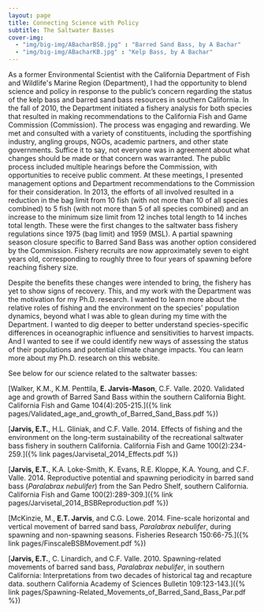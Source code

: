 ```yaml
---
layout: page
title: Connecting Science with Policy
subtitle: The Saltwater Basses
cover-img:
  - "img/big-img/ABacharBSB.jpg" : "Barred Sand Bass, by A Bachar"
  - "img/big-img/ABacharKB.jpg" : "Kelp Bass, by A Bachar"
---
```

As a former Environmental Scientist with the California Department of Fish and Wildlife's Marine Region (Department), I had the opportunity to blend science and policy in response to the public’s concern regarding the status of the kelp bass and barred sand bass resources in southern California. In the fall of 2010, the Department initiated a fishery analysis for both species that resulted in making recommendations to the California Fish and Game Commission (Commission). The process was engaging and rewarding. We met and consulted with a variety of constituents, including the sportfishing industry, angling groups, NGOs, academic partners, and other state governments. Suffice it to say, not everyone was in agreement about what changes should be made or that concern was warranted. The public process included multiple hearings before the Commission, with opportunities to receive public comment. At these meetings, I presented management options and Department recommendations to the Commission for their consideration. In 2013, the efforts of all involved resulted in a reduction in the bag limit from 10 fish (with not more than 10 of all species combined) to 5 fish (with not more than 5 of all species combined) and an increase to the minimum size limit from 12 inches total length to 14 inches total length. These were the first changes to the saltwater bass fishery regulations since 1975 (bag limit) and 1959 (MSL). A partial spawning season closure specific to Barred Sand Bass was another option considered by the Commission. Fishery recruits are now approximately seven to eight years old, corresponding to roughly three to four years of spawning before reaching fishery size. 

Despite the benefits these changes were intended to bring, the fishery has yet to show signs of recovery. This, and my work with the Department was the motivation for my Ph.D. research. I wanted to learn more about the relative roles of fishing and the environment on the species' population dynamics, beyond what I was able to glean during my time with the Department. I wanted to dig deeper to better understand species-specific differences in oceanographic influence and sensitivities to harvest impacts. And I wanted to see if we could identify new ways of assessing the status of their populations and potential climate change impacts. You can learn more about my Ph.D. research on this website.

See below for our science related to the saltwater basses:

[Walker, K.M., K.M. Penttila, **E. Jarvis-Mason**, C.F. Valle. 2020. Validated age and growth of Barred Sand Bass within the southern California Bight. California Fish and Game 104(4):205-215.]({% link pages/Validated_age_and_growth_of_Barred_Sand_Bass.pdf %})

[**Jarvis, E.T.**, H.L. Gliniak, and C.F. Valle. 2014. Effects of fishing and the environment on the long-term sustainability of the recreational saltwater bass fishery in southern California. California Fish and Game 100(2):234-259.]({% link pages/Jarvisetal_2014_Effects.pdf %})

[**Jarvis, E.T.**, K.A. Loke-Smith, K. Evans, R.E. Kloppe, K.A. Young, and C.F. Valle. 2014. Reproductive potential and spawning periodicity in barred sand bass (_Paralabrax nebulifer_) from the San Pedro Shelf, southern California. California Fish and Game 100(2):289-309.]({% link pages/Jarvisetal_2014_BSBReproduction.pdf %})

[McKinzie, M., **E.T. Jarvis**, and C.G. Lowe. 2014. Fine-scale horizontal and vertical movement of barred sand bass, _Paralabrax nebulifer_, during spawning and non-spawning seasons. Fisheries Research 150:66-75.]({% link pages/FinscaleBSBMovement.pdf %})

[**Jarvis, E.T.**, C. Linardich, and C.F. Valle. 2010. Spawning-related movements of barred sand bass, _Paralabrax nebulifer_, in southern California:  Interpretations from two decades of historical tag and recapture data. southern California Academy of Sciences Bulletin 109:123-143.]({% link pages/Spawning-Related_Movements_of_Barred_Sand_Bass_Par.pdf %})



